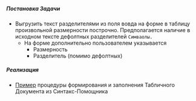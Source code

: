 
#####  Постановка Задачи

- Выгрузить текст разделителями из поля вовда на форме в таблицу произвольной размерности построчно. Предполагается наличие в исходном тексте дефолтных разделителей `Симваолы.` 
    - На  форме дополнительно пользователем указывается
        - Размерность 
        - Разделитель (помимо дефолтных)


##### Реализация

- [Пример]() процедуры формирования и заполнения Табличного Документа из Синтакс-Помощника
  
